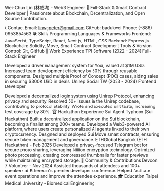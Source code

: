 Wei-Chun Lin (林威均) - Web3 Engineer
🚀 Full-Stack & Smart Contract Developer | Passionate about Blockchain, Decentralization, and Open Source Contribution.

📞 Contact
Email: linwgpeter@gmail.com
GitHub: badukwei
Phone: (+886) 0953854563
🛠 Skills
Programming Languages & Frameworks
Frontend: JavaScript, TypeScript, React, Next.js, HTML, CSS
Backend: Express.js
Blockchain: Solidity, Move, Smart Contract Development
Tools & Version Control: Git, GitHub
💼 Work Experience
TPI Software (2022 - 2024)
Full-Stack Engineer

Developed a driver management system for Yoxi, valued at $1M USD.
Increased team development efficiency by 50% through reusable components.
Designed multiple Proof of Concept (POC) cases, aiding sales in securing $300K USD in deals.
Unirep Social TW (2023 - 2024)
Frontend Developer

Developed a decentralized login system using Unirep Protocol, enhancing privacy and security.
Resolved 50+ issues in the Unirep codebase, contributing to protocol stability.
Wrote and executed unit tests, increasing test coverage by 80%.
🏆 Hackathon Experience
Sui Agent Typhoon (Sui Hackathon)
Built a decentralized application on the Sui blockchain, becoming a finalist among 200+ teams.
Developed a Web3-powered AI platform, where users create personalized AI agents linked to their own cryptocurrency.
Designed and deployed Sui Move smart contracts, ensuring secure token management and governance.
ETHGlobal Bangkok (ETH Hackathon) - Feb 2025
Developed a privacy-focused Telegram bot for secure photo sharing, leveraging Nillion encryption technology.
Optimized photo processing, creating compressed thumbnails for faster previews while maintaining encrypted storage.
🎤 Community & Contributions
Devcon 7 Volunteer - Nov 2024
Assisted thousands of attendees and 100+ speakers at Ethereum's premier developer conference.
Helped facilitate event operations and improve the attendee experience.
🎓 Education
Taipei Medical University - Biomedical Engineering
